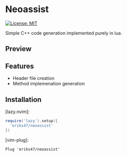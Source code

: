 # Neoassist

[![License: MIT](https://img.shields.io/badge/License-MIT-yellow.svg)](https://opensource.org/licenses/MIT)

Simple C++ code generation implemented purely in lua.

## Preview

## Features

- Header file creation
- Method implemenation generation

## Installation

[lazy.nvim]:
```lua
require('lazy').setup({
  'eriks47/neoassist'
})
```
[vim-plug]:
```vim
Plug 'eriks47/neoassist'
```
